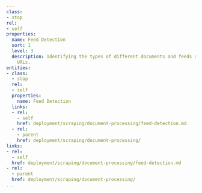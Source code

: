 ```yaml
---
class:
- stop
rel:
- self
properties:
  name: Feed Detection
  sort: 1
  level: 3
  description: Identifying the types of different documents and feeds available via
    URLs.
entities:
- class:
  - stop
  rel:
  - self
  properties:
    name: Feed Detection
  links:
  - rel:
    - self
    href: deployment/scraping/document-processing/feed-detection.md
  - rel:
    - parent
    href: deployment/scraping/document-processing/
links:
- rel:
  - self
  href: deployment/scraping/document-processing/feed-detection.md
- rel:
  - parent
  href: deployment/scraping/document-processing/
...
```


